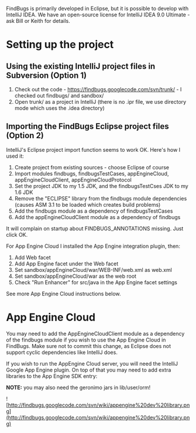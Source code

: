 FindBugs is primarily developed in Eclipse, but it is possible to develop with IntelliJ IDEA. We have an open-source license for IntelliJ IDEA 9.0 Ultimate - ask Bill or Keith for details.

# Setting up the project #

## Using the existing IntelliJ project files in Subversion (Option 1) ##

  1. Check out the code - https://findbugs.googlecode.com/svn/trunk/ - I checked out findbugs/ and sandbox/
  1. Open trunk/ as a project in IntelliJ (there is no .ipr file, we use directory mode which uses the .idea directory)

## Importing the FindBugs Eclipse project files (Option 2) ##

IntelliJ's Eclipse project import function seems to work OK. Here's how I used it:

  1. Create project from existing sources - choose Eclipse of course
  1. Import modules findbugs, findbugsTestCases, appEngineCloud, appEngineCloudClient, appEngineCloudProtocol
  1. Set the project JDK to my 1.5 JDK, and the findbugsTestCses JDK to my 1.6 JDK
  1. Remove the "ECLIPSE" library from the findbugs module dependencies (causes ASM 3.1 to be loaded which creates build problems)
  1. Add the findbugs module as a dependency of findbugsTestCases
  1. Add the appEngineCloudClient module as a dependency of findbugs

It will complain on startup about FINDBUGS\_ANNOTATIONS missing. Just click OK.

For App Engine Cloud I installed the App Engine integration plugin, then:

  1. Add Web facet
  1. Add App Engine facet under the Web facet
  1. Set sandbox/appEngineCloud/war/WEB-INF/web.xml as web.xml
  1. Set sandbox/appEngineCloud/war as the web root
  1. Check "Run Enhancer" for src/java in the App Engine facet settings

See more App Engine Cloud instructions below.

# App Engine Cloud #

You may need to add the AppEngineCloudClient module as a dependency of the findbugs module if you wish to use the App Engine Cloud in FindBugs. Make sure not to commit this change, as Eclipse does not support cyclic dependencies like IntelliJ does.

If you wish to run the AppEngine Cloud server, you will need the IntelliJ Google App Engine plugin. On top of that you may need to add extra libraries to the App Engine SDK entry:

**NOTE:** you may also need the geronimo jars in lib/user/orm!

![http://findbugs.googlecode.com/svn/wiki/appengine%20dev%20library.png](http://findbugs.googlecode.com/svn/wiki/appengine%20dev%20library.png)